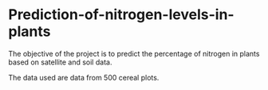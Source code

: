 # Prediction-of-nitrogen-levels-in-plants
The objective of the project is to predict the percentage of nitrogen in plants based on satellite and soil data.

The data used are data from 500 cereal plots.
